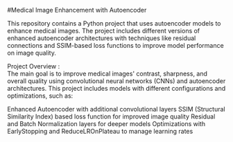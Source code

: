 #Medical Image Enhancement with Autoencoder

This repository contains a Python project that uses autoencoder models to enhance medical images. The project includes different versions of enhanced autoencoder architectures with techniques like residual connections and SSIM-based loss functions to improve model performance on image quality.

Project Overview :  
The main goal is to improve medical images' contrast, sharpness, and overall quality using convolutional neural networks (CNNs) and autoencoder architectures. This project includes models with different configurations and optimizations, such as:

Enhanced Autoencoder with additional convolutional layers 
SSIM (Structural Similarity Index) based loss function for improved image quality 
Residual and Batch Normalization layers for deeper models 
Optimizations with EarlyStopping and ReduceLROnPlateau to manage learning rates 
